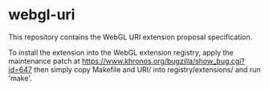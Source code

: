 webgl-uri
=========

This repository contains the WebGL URI extension proposal
specification.

To install the extension into the WebGL extension
registry, apply the maintenance patch at <https://www.khronos.org/bugzilla/show_bug.cgi?id=647>
then simply copy Makefile and URI/ into registry/extensions/ and run 'make'.
